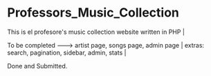 Professors_Music_Collection
==============================

This is el profesore's music collection website written in PHP | 

To be completed ---> artist page, songs page, admin page |
extras: search, pagination, sidebar, admin, stats |


Done and Submitted.
